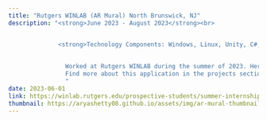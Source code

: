 ```yaml
---
title: "Rutgers WINLAB (AR Mural) North Brunswick, NJ"
description: "<strong>June 2023 - August 2023</strong><br>


              <strong>Technology Components: Windows, Linux, Unity, C#, C/C++, Microsoft Hololens</strong><br><br>
              
              
                Worked at Rutgers WINLAB during the summer of 2023. Here I worked with other undergraduate students on research projects, specfically the augmented reality (AR) art application. Had a great time learning more software as well as working in a team.
                Find more about this application in the projects section.
                "
date: 2023-06-01
link: https://winlab.rutgers.edu/prospective-students/summer-internship/
thumbnail: https://aryashetty08.github.io/assets/img/ar-mural-thumbnail.jpg
---
```

